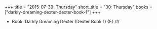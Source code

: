 +++
title = "2015-07-30: Thursday"
short_title = "30: Thursday"
books = ["darkly-dreaming-dexter-dexter-book-1"]
+++


* Book: Darkly Dreaming Dexter (Dexter Book 1) {E} /f/
